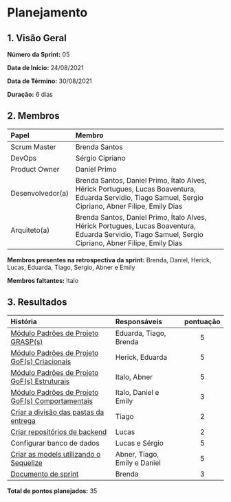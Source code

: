 # Planejamento

## 1. Visão Geral

**Número da Sprint:** 05  

**Data de Início:** 24/08/2021  

**Data de Término:** 30/08/2021   

**Duração:** 6 dias       

## 2. Membros
|      Papel       |          Membro            |
| :--------------  | :-----------------------   |
|    Scrum Master  |       Brenda Santos        |
|      DevOps      |      Sérgio Cipriano       |
|   Product Owner  |       Daniel Primo         |
| Desenvolvedor(a) |Brenda Santos, Daniel Primo, Ítalo Alves, Hérick Portugues, Lucas Boaventura, Eduarda Servidio, Tiago Samuel, Sergio Cipriano, Abner Filipe, Emily Dias |
|   Arquiteto(a)   |Brenda Santos, Daniel Primo, Ítalo Alves, Hérick Portugues, Lucas Boaventura, Eduarda Servidio, Tiago Samuel, Sergio Cipriano, Abner Filipe, Emily Dias| 

**Membros presentes na retrospectiva da sprint:**  Brenda, Daniel, Herick, Lucas, Eduarda, Tiago, Sergio, Abner e Emily

**Membros faltantes:** Italo

## 3. Resultados
|  História  | Responsáveis  | pontuação | 
| :--------  | :-----------  | :-------: | 
| [Módulo Padrões de Projeto GRASP(s)](https://github.com/UnBArqDsw2021-1/2021.1_G02_TaNaMesa_docs/issues/99)| Eduarda, Tiago, Brenda | 5 |
| [Módulo Padrões de Projeto GoF(s) Criacionais](https://github.com/UnBArqDsw2021-1/2021.1_G02_TaNaMesa_docs/issues/101)| Herick, Eduarda | 5 |
| [Módulo Padrões de Projeto GoF(s) Estruturais](https://github.com/UnBArqDsw2021-1/2021.1_G02_TaNaMesa_docs/issues/104)| Italo, Abner | 5 |
| [Módulo Padrões de Projeto GoF(s) Comportamentais](https://github.com/UnBArqDsw2021-1/2021.1_G02_TaNaMesa_docs/issues/100)|Italo, Daniel e Emily | 3 |
| [Criar a divisão das pastas da entrega](https://github.com/UnBArqDsw2021-1/2021.1_G02_TaNaMesa_docs/issues/96)| Tiago | 2 |
| [Criar repositórios de backend](https://github.com/UnBArqDsw2021-1/2021.1_G02_TaNaMesa_Order_Service/issues/1) | Lucas | 2 |
| Configurar banco de dados | Lucas e Sérgio | 5 |
| [Criar as models utilizando o Sequelize](https://github.com/UnBArqDsw2021-1/2021.1_G02_TaNaMesa_docs/issues/98)| Abner, Tiago, Emily e Daniel | 5 |
| [Documento de sprint](https://github.com/UnBArqDsw2021-1/2021.1_G02_TaNaMesa_docs/issues/95) | Brenda | 3 |

**Total de pontos planejados:** 35

